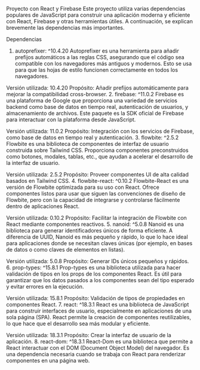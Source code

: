 Proyecto con React y Firebase
Este proyecto utiliza varias dependencias populares de JavaScript para construir una aplicación moderna y eficiente con React, Firebase y otras herramientas útiles. A continuación, se explican brevemente las dependencias más importantes.

Dependencias
1. autoprefixer: ^10.4.20
Autoprefixer es una herramienta para añadir prefijos automáticos a las reglas CSS, asegurando que el código sea compatible con los navegadores más antiguos y modernos. Esto se usa para que las hojas de estilo funcionen correctamente en todos los navegadores.

Versión utilizada: 10.4.20
Propósito: Añadir prefijos automáticamente para mejorar la compatibilidad cross-browser.
2. firebase: ^11.0.2
Firebase es una plataforma de Google que proporciona una variedad de servicios backend como base de datos en tiempo real, autenticación de usuarios, y almacenamiento de archivos. Este paquete es la SDK oficial de Firebase para interactuar con la plataforma desde JavaScript.

Versión utilizada: 11.0.2
Propósito: Integración con los servicios de Firebase, como base de datos en tiempo real y autenticación.
3. flowbite: ^2.5.2
Flowbite es una biblioteca de componentes de interfaz de usuario construida sobre Tailwind CSS. Proporciona componentes preconstruidos como botones, modales, tablas, etc., que ayudan a acelerar el desarrollo de la interfaz de usuario.

Versión utilizada: 2.5.2
Propósito: Proveer componentes UI de alta calidad basados en Tailwind CSS.
4. flowbite-react: ^0.10.2
Flowbite-React es una versión de Flowbite optimizada para su uso con React. Ofrece componentes listos para usar que siguen las convenciones de diseño de Flowbite, pero con la capacidad de integrarse y controlarse fácilmente dentro de aplicaciones React.

Versión utilizada: 0.10.2
Propósito: Facilitar la integración de Flowbite con React mediante componentes reactivos.
5. nanoid: ^5.0.8
Nanoid es una biblioteca para generar identificadores únicos de forma eficiente. A diferencia de UUID, Nanoid es más pequeño y rápido, lo que lo hace ideal para aplicaciones donde se necesitan claves únicas (por ejemplo, en bases de datos o como claves de elementos en listas).

Versión utilizada: 5.0.8
Propósito: Generar IDs únicos pequeños y rápidos.
6. prop-types: ^15.8.1
Prop-types es una biblioteca utilizada para hacer validación de tipos en los props de los componentes React. Es útil para garantizar que los datos pasados a los componentes sean del tipo esperado y evitar errores en la ejecución.

Versión utilizada: 15.8.1
Propósito: Validación de tipos de propiedades en componentes React.
7. react: ^18.3.1
React es una biblioteca de JavaScript para construir interfaces de usuario, especialmente en aplicaciones de una sola página (SPA). React permite la creación de componentes reutilizables, lo que hace que el desarrollo sea más modular y eficiente.

Versión utilizada: 18.3.1
Propósito: Crear la interfaz de usuario de la aplicación.
8. react-dom: ^18.3.1
React-Dom es una biblioteca que permite a React interactuar con el DOM (Document Object Model) del navegador. Es una dependencia necesaria cuando se trabaja con React para renderizar componentes en una página web.
